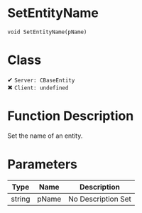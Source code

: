 # SetEntityName
```
void SetEntityName(pName)
```
# Class
✔ `Server: CBaseEntity`  
✖ `Client: undefined`  

# Function Description
Set the name of an entity.
# Parameters
Type|Name|Description
--|--|--
string|pName|No Description Set
